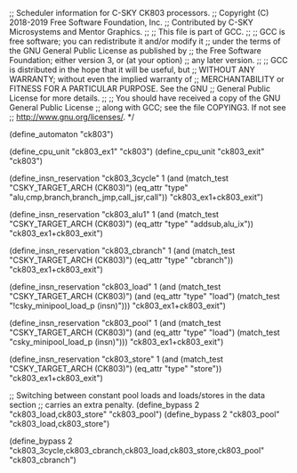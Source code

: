 ;; Scheduler information for C-SKY CK803 processors.
;; Copyright (C) 2018-2019 Free Software Foundation, Inc.
;; Contributed by C-SKY Microsystems and Mentor Graphics.
;;
;; This file is part of GCC.
;;
;; GCC is free software; you can redistribute it and/or modify it
;; under the terms of the GNU General Public License as published by
;; the Free Software Foundation; either version 3, or (at your option)
;; any later version.
;;
;; GCC is distributed in the hope that it will be useful, but
;; WITHOUT ANY WARRANTY; without even the implied warranty of
;; MERCHANTABILITY or FITNESS FOR A PARTICULAR PURPOSE.  See the GNU
;; General Public License for more details.
;;
;; You should have received a copy of the GNU General Public License
;; along with GCC; see the file COPYING3.  If not see
;; <http://www.gnu.org/licenses/>.  */

(define_automaton "ck803")

(define_cpu_unit "ck803_ex1" "ck803")
(define_cpu_unit "ck803_exit" "ck803")

(define_insn_reservation "ck803_3cycle" 1
  (and (match_test "CSKY_TARGET_ARCH (CK803)")
       (eq_attr "type" "alu,cmp,branch,branch_jmp,call_jsr,call"))
  "ck803_ex1+ck803_exit")

(define_insn_reservation "ck803_alu1" 1
  (and (match_test "CSKY_TARGET_ARCH (CK803)")
       (eq_attr "type" "addsub,alu_ix"))
  "ck803_ex1+ck803_exit")

(define_insn_reservation "ck803_cbranch" 1
  (and (match_test "CSKY_TARGET_ARCH (CK803)")
       (eq_attr "type" "cbranch"))
  "ck803_ex1+ck803_exit")

(define_insn_reservation "ck803_load" 1
  (and (match_test "CSKY_TARGET_ARCH (CK803)")
       (and (eq_attr "type" "load")
	    (match_test "!csky_minipool_load_p (insn)")))
  "ck803_ex1+ck803_exit")

(define_insn_reservation "ck803_pool" 1
  (and (match_test "CSKY_TARGET_ARCH (CK803)")
       (and (eq_attr "type" "load")
	    (match_test "csky_minipool_load_p (insn)")))
  "ck803_ex1+ck803_exit")

(define_insn_reservation "ck803_store" 1
  (and (match_test "CSKY_TARGET_ARCH (CK803)")
       (eq_attr "type" "store"))
  "ck803_ex1+ck803_exit")

;; Switching between constant pool loads and loads/stores in the data section
;; carries an extra penalty.
(define_bypass 2 "ck803_load,ck803_store" "ck803_pool")
(define_bypass 2 "ck803_pool" "ck803_load,ck803_store")

(define_bypass 2 "ck803_3cycle,ck803_cbranch,ck803_load,ck803_store,ck803_pool"
		 "ck803_cbranch")
